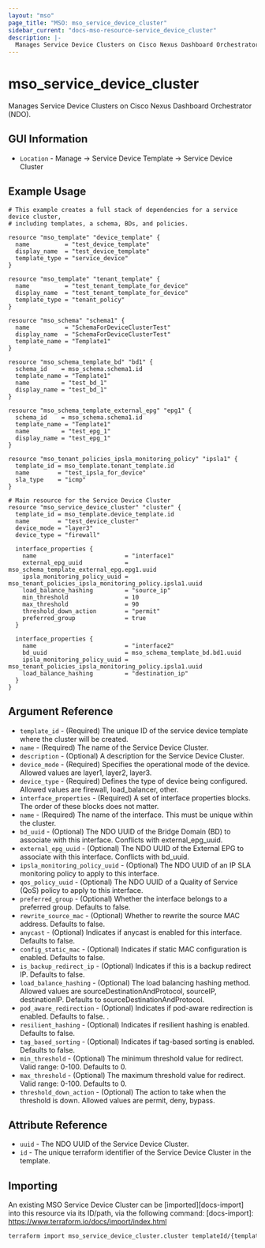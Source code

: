```yaml
---
layout: "mso"
page_title: "MSO: mso_service_device_cluster"
sidebar_current: "docs-mso-resource-service_device_cluster"
description: |-
  Manages Service Device Clusters on Cisco Nexus Dashboard Orchestrator (NDO)
---
```


# mso_service_device_cluster #

Manages Service Device Clusters on Cisco Nexus Dashboard Orchestrator (NDO).


## GUI Information ##

* `Location` - Manage -> Service Device Template -> Service Device Cluster

## Example Usage ##

```hcl
# This example creates a full stack of dependencies for a service device cluster,
# including templates, a schema, BDs, and policies.

resource "mso_template" "device_template" {
  name          = "test_device_template"
  display_name  = "test_device_template"
  template_type = "service_device"
}

resource "mso_template" "tenant_template" {
  name          = "test_tenant_template_for_device"
  display_name  = "test_tenant_template_for_device"
  template_type = "tenant_policy"
}

resource "mso_schema" "schema1" {
  name          = "SchemaForDeviceClusterTest"
  display_name  = "SchemaForDeviceClusterTest"
  template_name = "Template1"
}

resource "mso_schema_template_bd" "bd1" {
  schema_id    = mso_schema.schema1.id
  template_name = "Template1"
  name         = "test_bd_1"
  display_name = "test_bd_1"
}

resource "mso_schema_template_external_epg" "epg1" {
  schema_id    = mso_schema.schema1.id
  template_name = "Template1"
  name         = "test_epg_1"
  display_name = "test_epg_1"
}

resource "mso_tenant_policies_ipsla_monitoring_policy" "ipsla1" {
  template_id = mso_template.tenant_template.id
  name        = "test_ipsla_for_device"
  sla_type    = "icmp"
}

# Main resource for the Service Device Cluster
resource "mso_service_device_cluster" "cluster" {
  template_id = mso_template.device_template.id
  name        = "test_device_cluster"
  device_mode = "layer3"
  device_type = "firewall"

  interface_properties {
    name                         = "interface1"
    external_epg_uuid            = mso_schema_template_external_epg.epg1.uuid
    ipsla_monitoring_policy_uuid = mso_tenant_policies_ipsla_monitoring_policy.ipsla1.uuid
    load_balance_hashing         = "source_ip"
    min_threshold                = 10
    max_threshold                = 90
    threshold_down_action        = "permit"
    preferred_group              = true
  }

  interface_properties {
    name                         = "interface2"
    bd_uuid                      = mso_schema_template_bd.bd1.uuid
    ipsla_monitoring_policy_uuid = mso_tenant_policies_ipsla_monitoring_policy.ipsla1.uuid
    load_balance_hashing         = "destination_ip"
  }
}
```

## Argument Reference ##

* `template_id` - (Required) The unique ID of the service device template where the cluster will be created.
* `name` - (Required) The name of the Service Device Cluster.
* `description` - (Optional) A description for the Service Device Cluster.
* `device_mode` - (Required) Specifies the operational mode of the device. Allowed values are layer1, layer2, layer3.
* `device_type` - (Required) Defines the type of device being configured. Allowed values are firewall, load_balancer, other.
* `interface_properties` - (Required) A set of interface properties blocks. The order of these blocks does not matter.
* `name` - (Required) The name of the interface. This must be unique within the cluster.
* `bd_uuid` - (Optional) The NDO UUID of the Bridge Domain (BD) to associate with this interface. Conflicts with external_epg_uuid.
* `external_epg_uuid` - (Optional) The NDO UUID of the External EPG to associate with this interface. Conflicts with bd_uuid.
* `ipsla_monitoring_policy_uuid` - (Optional) The NDO UUID of an IP SLA monitoring policy to apply to this interface.
* `qos_policy_uuid` - (Optional) The NDO UUID of a Quality of Service (QoS) policy to apply to this interface.
* `preferred_group` - (Optional) Whether the interface belongs to a preferred group. Defaults to false.
* `rewrite_source_mac` - (Optional) Whether to rewrite the source MAC address. Defaults to false.
* `anycast` - (Optional) Indicates if anycast is enabled for this interface. Defaults to false.
* `config_static_mac` - (Optional) Indicates if static MAC configuration is enabled. Defaults to false.
* `is_backup_redirect_ip` - (Optional) Indicates if this is a backup redirect IP. Defaults to false.
* `load_balance_hashing` - (Optional) The load balancing hashing method. Allowed values are sourceDestinationAndProtocol, sourceIP, destinationIP. Defaults to sourceDestinationAndProtocol.
* `pod_aware_redirection` - (Optional) Indicates if pod-aware redirection is enabled. Defaults to false. .
* `resilient_hashing` - (Optional) Indicates if resilient hashing is enabled. Defaults to false.
* `tag_based_sorting` - (Optional) Indicates if tag-based sorting is enabled. Defaults to false.
* `min_threshold` - (Optional) The minimum threshold value for redirect. Valid range: 0-100. Defaults to 0.
* `max_threshold` - (Optional) The maximum threshold value for redirect. Valid range: 0-100. Defaults to 0.
* `threshold_down_action` - (Optional) The action to take when the threshold is down. Allowed values are permit, deny, bypass.

## Attribute Reference ##

* `uuid` - The NDO UUID of the Service Device Cluster.
* `id` - The unique terraform identifier of the Service Device Cluster in the template.

## Importing ##

An existing MSO Service Device Cluster can be [imported][docs-import] into this resource via its ID/path, via the following command: [docs-import]: https://www.terraform.io/docs/import/index.html


```bash
terraform import mso_service_device_cluster.cluster templateId/{template_id}/ServiceDeviceCluster/{name}
```